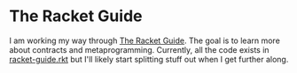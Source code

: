 The Racket Guide
===

I am working my way through [The Racket Guide][racket-guide]. The goal is to
learn more about contracts and metaprogramming. Currently, all the code exists
in [racket-guide.rkt](./racket-guide.rkt) but I'll likely start splitting stuff
out when I get further along.

[racket-guide]: https://docs.racket-lang.org/guide/index.html
